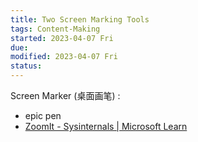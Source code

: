 ```yaml
---
title: Two Screen Marking Tools
tags: Content-Making   
started: 2023-04-07 Fri
due: 
modified: 2023-04-07 Fri
status: 
---
```

Screen Marker (桌面画笔) : 
- epic pen
- [ZoomIt - Sysinternals | Microsoft Learn](https://learn.microsoft.com/en-us/sysinternals/downloads/zoomit)
